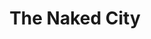 ---
title: "The Naked City"
year: 1948
rating: 4
stars: "★★★★"
rewatched: false
permalink: "the-naked-city"
watched_on: 2023-10-29
---